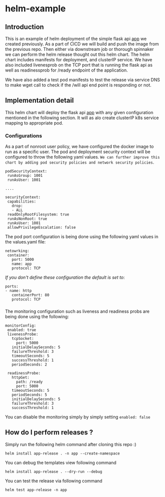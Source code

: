 # helm-example
## Introduction
This is an example of helm deployment of the simple flask api [app](https://github.com/shreyaspatel7/app-test) we created previously. As a part of CICD we will build and push the image from the previous repo. Then either via downstream job or thorough spinnaker we can perform the helm release thought out this helm chart. The helm chart includes manifests for deployment, and clusterIP service. We have also included livenesprob on the TCP port that is running the flask api as well as readinessprob for /ready endpoint of the application.


We have also added a test pod manifests to test the release via service DNS to make wget call to check if the /will api end point is responding or not.

## Implementation detail

This helm chart will deploy the flask api [app](https://github.com/shreyaspatel7/app-test) with any given configuration mentioned in the following section. It will as alo create clusterIP k8s service mapping to appropriate pod.


### Configurations
As a part of nonroot user policy, we have configured the docker image to run as a specific user. The pod and deployment  security context will be configured to throw the following yaml values. `We can further improve this chart by adding pod security policies and network security policies`.

```
podSecurityContext:
 runAsGroup: 1001
 runAsUser: 1001

....

securityContext:
 capabilities:
   drop:
   - ALL
 readOnlyRootFilesystem: true
 runAsNonRoot: true
 runAsUser: 1001
 allowPrivilegeEscalation: false
```

The pod port configuration is being done using the following yaml values in the values.yaml file:


```
netowrking:
 container:
   port: 5000
   name: app
   protocol: TCP
```
*If you don't define these configuration the default is set to*:
```
ports:
- name: http
   containerPort: 80
   protocol: TCP
```

###
The monitoring configuration such as liveness and readiness probs are being done using the following:

```
monitorConfig:
 enabled: true
 livenessProbe:
   tcpSocket:
     port: 5000
   initialDelaySeconds: 5
   failureThreshold: 3
   timeoutSeconds: 5
   successThreshold: 1
   periodSeconds: 2

 readinessProbe:
   httpGet:
     path: /ready
     port: 5000
   timeoutSeconds: 5
   periodSeconds: 5
   initialDelaySeconds: 5
   failureThreshold: 3
   successThreshold: 1
 ```

You can disable the monitoring simply by simply setting `enabled: false`


## How do I perform releases ?

Simply run the following helm command after cloning this repo :)

```
helm install app-release . -n app --create-namespace

```

You can debug the templates view following command

```
helm install app-release . --dry-run --debug
```

You can test the release via following command

```
helm test app-release -n app
```

